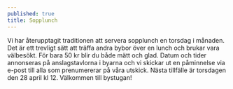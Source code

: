 ```yaml
---
published: true
title: Sopplunch
---
```

Vi har återupptagit traditionen att servera sopplunch en torsdag i månaden. Det är ett trevligt sätt att träffa andra bybor över en lunch och brukar vara välbesökt. För bara 50 kr blir du både mätt och glad. Datum och tider annonseras på anslagstavlorna i byarna och vi skickar ut en påminnelse via e-post till alla som prenumererar på våra utskick. Nästa tillfälle är torsdagen den 28 april kl 12. Välkommen till bystugan!

